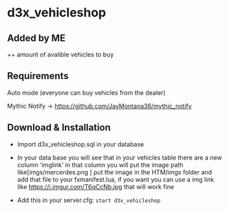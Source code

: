 # d3x_vehicleshop

## Added by ME
++ amount of avalible vehicles to buy



## Requirements

Auto mode (everyone can buy vehicles from the dealer)

Mythic Notify -> https://github.com/JayMontana36/mythic_notify

## Download & Installation

- Import d3x_vehicleshop.sql in your database
- In your data base you will see that in your vehicles table there are a new column ‘imglink’ in that column you will put the image path like[imgs/mercerdes.png ] put the image in the HTM/imgs folder and add that file to your fxmanifest.lua, if you want you can use a img link like https://i.imgur.com/T6qCcNb.jpg that will work fine

- Add this in your server.cfg:
```start d3x_vehicleshop```
